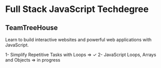 # Full Stack JavaScript Techdegree

## TeamTreeHouse

Learn to build interactive websites and powerful web applications with JavaScript.

1- Simplify Repetitive Tasks with Loops => &#10003;
2- JavaScript Loops, Arrays and Objects => in progress
